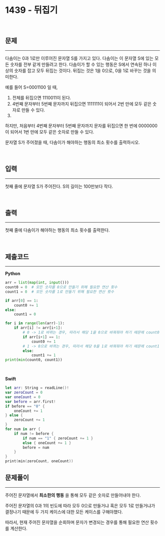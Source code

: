 # 1439 - 뒤집기

<br>

## 문제
---

다솜이는 0과 1로만 이루어진 문자열 S를 가지고 있다. 다솜이는 이 문자열 S에 있는 모든 숫자를 전부 같게 만들려고 한다. 다솜이가 할 수 있는 행동은 S에서 연속된 하나 이상의 숫자를 잡고 모두 뒤집는 것이다. 뒤집는 것은 1을 0으로, 0을 1로 바꾸는 것을 의미한다.

예를 들어 S=0001100 일 때,

1. 전체를 뒤집으면 1110011이 된다.
2. 4번째 문자부터 5번째 문자까지 뒤집으면 1111111이 되어서 2번 만에 모두 같은 숫자로 만들 수 있다.
3. 
하지만, 처음부터 4번째 문자부터 5번째 문자까지 문자를 뒤집으면 한 번에 0000000이 되어서 1번 만에 모두 같은 숫자로 만들 수 있다.

문자열 S가 주어졌을 때, 다솜이가 해야하는 행동의 최소 횟수를 출력하시오.

<br>

## 입력
---

첫째 줄에 문자열 S가 주어진다. S의 길이는 100만보다 작다.

<br>

## 출력
---

첫째 줄에 다솜이가 해야하는 행동의 최소 횟수를 출력한다.

<br>

## 제출코드
---

**Python**
```python
arr = list(map(int, input()))
count0 = 0  # 모든 숫자를 0으로 만들기 위해 필요한 연산 횟수
count1 = 0  # 모든 숫자를 1로 만들기 위해 필요한 연산 횟수

if arr[0] == 1:
    count0 += 1
else:
    count1 = 0

for i in range(len(arr)-1):
    if arr[i] != arr[i+1]:
        # 0 -> 1로 바뀌는 경우, 따라서 해당 1을 0으로 바꿔줘야 하기 때문에 count0 증가
        if arr[i+1] == 1:
            count0 += 1
        # 1 -> 0으로 바뀌는 경우, 따라서 해당 0을 1로 바꿔줘야 하기 때문에 count1 증가
        else:
            count1 += 1
print(min(count0, count1))
```

<br>

**Swift**
```swift
let arr: String = readLine()!
var zeroCount = 0
var oneCount = 0
var before = arr.first!
if before == "0" {
    oneCount += 1
} else {
    zeroCount += 1
}
for num in arr {
    if num != before {
        if num == "1" { zeroCount += 1 }
        else { oneCount += 1 }
        before = num
    }
}
print(min(zeroCount, oneCount))
```

## 문제풀이
---

주어진 문자열에서 **최소한의 행동** 을 통해 모두 같은 숫자로 만들어내야 한다.

주어진 문자열의 0과 1의 빈도에 따라 모두 0으로 만들거냐 혹은 모두 1로 만들거냐가 결정나기 때문에 두 가지 케이스에 대한 모든 케이스를 구해야했다.

따라서, 현재 주어진 문자열을 순회하며 문자가 변경되는 경우를 통해 필요한 연산 횟수를 계산한다.